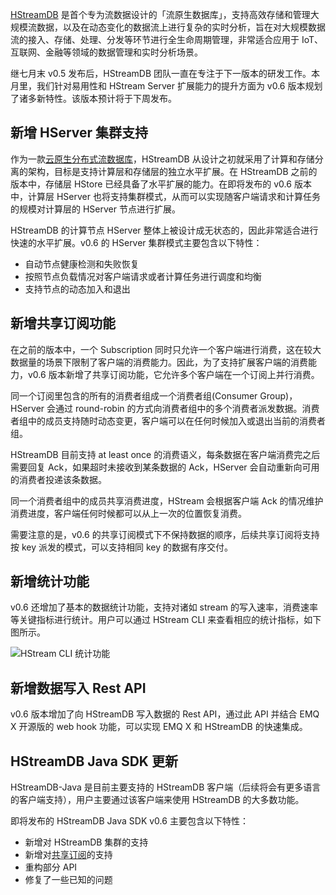[HStreamDB](https://hstream.io/zh) 是首个专为流数据设计的「流原生数据库」，支持高效存储和管理大规模流数据，以及在动态变化的数据流上进行复杂的实时分析，旨在对大规模数据流的接入、存储、处理、分发等环节进行全生命周期管理，非常适合应用于 IoT、互联网、金融等领域的数据管理和实时分析场景。

继七月末 v0.5 发布后，HStreamDB 团队一直在专注于下一版本的研发工作。本月里，我们针对易用性和 HStream Server 扩展能力的提升方面为 v0.6 版本规划了诸多新特性。该版本预计将于下周发布。

## 新增 HServer 集群支持

作为一款[云原生分布式流数据库](https://hstream.io/zh)，HStreamDB 从设计之初就采用了计算和存储分离的架构，目标是支持计算层和存储层的独立水平扩展。在 HStreamDB 之前的版本中，存储层 HStore 已经具备了水平扩展的能力。在即将发布的 v0.6 版本中，计算层 HServer 也将支持集群模式，从而可以实现随客户端请求和计算任务的规模对计算层的 HServer 节点进行扩展。

HStreamDB 的计算节点 HServer 整体上被设计成无状态的，因此非常适合进行快速的水平扩展。v0.6 的 HServer 集群模式主要包含以下特性：

- 自动节点健康检测和失败恢复
- 按照节点负载情况对客户端请求或者计算任务进行调度和均衡
- 支持节点的动态加入和退出

## 新增共享订阅功能

在之前的版本中，一个 Subscription 同时只允许一个客户端进行消费，这在较大数据量的场景下限制了客户端的消费能力。因此，为了支持扩展客户端的消费能力，v0.6 版本新增了共享订阅功能，它允许多个客户端在一个订阅上并行消费。

同一个订阅里包含的所有的消费者组成一个消费者组(Consumer Group)，HServer 会通过 round-robin 的方式向消费者组中的多个消费者派发数据。消费者组中的成员支持随时动态变更，客户端可以在任何时候加入或退出当前的消费者组。

HStreamDB 目前支持 at least once 的消费语义，每条数据在客户端消费完之后需要回复 Ack，如果超时未接收到某条数据的 Ack，HServer 会自动重新向可用的消费者投递该条数据。

同一个消费者组中的成员共享消费进度，HStream 会根据客户端 Ack 的情况维护消费进度，客户端任何时候都可以从上一次的位置恢复消费。

需要注意的是，v0.6 的共享订阅模式下不保持数据的顺序，后续共享订阅将支持按 key 派发的模式，可以支持相同 key 的数据有序交付。

## 新增统计功能

v0.6 还增加了基本的数据统计功能，支持对诸如 stream 的写入速率，消费速率等关键指标进行统计。用户可以通过 HStream CLI 来查看相应的统计指标，如下图所示。

![HStream CLI 统计功能](https://static.emqx.net/images/d4dd69dd47f47163f028154245833913.png)

## 新增数据写入 Rest API 

v0.6 版本增加了向 HStreamDB 写入数据的 Rest API，通过此 API 并结合 EMQ X 开源版的 web hook 功能，可以实现 EMQ X 和 HStreamDB 的快速集成。

## HStreamDB Java SDK 更新

HStreamDB-Java 是目前主要支持的 HStreamDB 客户端（后续将会有更多语言的客户端支持），用户主要通过该客户端来使用 HStreamDB 的大多数功能。

即将发布的 HStreamDB Java SDK v0.6 主要包含以下特性：

- 新增对 HStreamDB 集群的支持
- 新增对[共享订阅](https://www.emqx.com/zh/blog/introduction-to-mqtt5-protocol-shared-subscription)的支持
- 重构部分 API
- 修复了一些已知的问题
